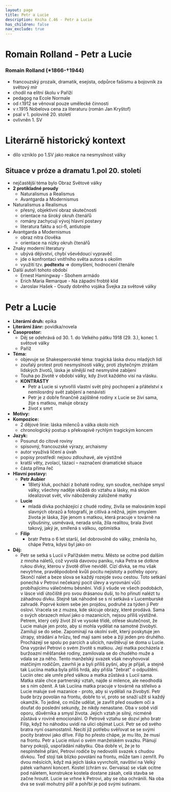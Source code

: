 ```yaml
---
layout: page
title: Petr a Lucie
description: Kniha č.46 - Petr a Lucie
has_children: false
nav_exclude: true
---
```

# Romain Rolland - Petr a Lucie

### Romain Rolland (*1866-†1944)
- francouzský prozaik, dramatik, esejista, odpůrce fašismu a bojovník za světový mír
- chodil na elitní školu v Paříží
- pedagog na Ecole Normale
- od r.1912 se věnoval pouze umělecké činnosti
- v r.1915 Nobelova cena za literaturu (román Jan Kryštof)
- psal v 1. polovině 20. století
- ovlivněn 1. SV

# Literárně historický kontext
- dílo vzniklo po 1.SV jako reakce na nesmyslnost války
## Situace v próze a dramatu 1.pol 20. století
- nejčastější téma bylo Obraz Světové války
- **2 protikladné proudy**
    - Naturalismus a Realismus
    - Avantgarda a Modernismus
- Naturalismus a Realismus
    - přesný, objektivní obraz skutečnosti
    - orientace na široký okruh čtenářů
    - romány zachycují vývoj hlavní postavy
    - literatura faktu a sci-fi, antiutopie
- Avantgarda a Modernismus
    - obraz nitra člověka
    - orientace na nízky okruh čtenářů
- Znaky moderní literatury
    - ubývá dějivství, chybí vševědoucí vypravěč
    - jde o konfrontaci vnitřního světa autora s okolím
    - využití tzv. **podtextu** => domyšlení, hodnocení čtenáře
- Další autoři tohoto období
    - Ernest Hamingway - Sbohem armádo
    - Erich Maria Remarque - Na západní frobtě klid
    - Jaroslav Hašek - Osudy dobrého vojáka Švejka za světové války

# Petr a Lucie
- **Literární druh:** epika
- **Literární žánr:** povídka/novela
- **Časoprostor:** 
    - Děj se odehrává od 30. 1. do Velkého pátku 1918 (29. 3.), konec 1. světové války
    - Paříž
- **Téma:** 
    - objevuje se Shakesperovské téma: tragická láska dvou mladých lidí
    - zoufalý protest proti nesmyslnosti války, proti zbytečným ztrátám lidských životů, láska je silnější než nesmyslné zabíjení
    - Touha po životě v období války, kdy život každého visí na vlásku.
    - **KONTRASTY**
        - Petr a Lucie si vytvořili vlastní svět plný pochopení a přátelství x nemilosrdný svět zabíjení a nenávisti
        - Petr je z dobře finančně zajištěné rodiny x Lucie se živí sama, žije s matkou, maluje obrazy
        - život x smrt
- **Motivy:**
- **Kompozice:**
    - 2 dějové linie: láska milenců a válka okolo nich
    - chronologický postup s překvapivě rychlým tragickým koncem
- **Jazyk:**
    - Posunut do citové roviny
    - spisovný, francouzské výrazy, archaismy
    - autor využívá líčení a úvah
    - popisy prostředí: nejsou zdlouhavé, ale výstižné
    - kratší věty, zvolací, tázací – naznačení dramatické situace
    - částa příma řeč
- **Hlavní postavy:**
    - **Petr Aubier**
        - 18letý kluk, pochází z bohaté rodiny, syn soudce, nechápe smysl války, všechny naděje vkládá do vztahu a lásky, má sklon idealizovat svět, vliv nábožensky založené matky
    - **Lucie**
        - mladá dívka pocházející z chudé rodiny, živila se malováním kopií slavných obrazů a fotografií, je citlivá a něžná, jejím smyslem života je láska, žije jenom s matkou, která pracuje v továrně na výbušniny, usměvavá, nerada snila, žila realitou, brala život takový, jaký je, smířená s válkou, optimistka
    - **Filip**
        - bratr Petra o 6 let starší, šel dobrovolně do války, změnila ho, chápe Petra, kdysi byl jako on
- **Děj:**
    - Petr se setká s Lucií v Pařížském metru. Město se ocitne pod dalším z mnoha náletů, což vyvolá davovou paniku, ruka Petra se dotkne rukou dívky, kterou v životě dříve neviděl. Cizí dívka, se mu však nevytrhne, pravděpodobně kvůli pocitu nejistoty a potřeby opory. Skončí nálet a beze slova se každý rozejde svou cestou. Toto setkání ponechá v Petrovi nečekaný pocit úlevy a vyrovnání vůči probíhajícímu válečnému běsnění. Vidí ji všude ve všech podobách, v lásce vidí útočiště pro svou drásanou duši, to ho přinutí nalézt tu záhadnou dívku. Stejně tak náhodně se s ní setkává v Lucemburské zahradě. Poprvé kolem sebe jen projdou, podruhé za týden ji Petr osloví. Vracela se z muzea, kde skicuje obrazy, které prodává. Sama o svých obrazech mluví jako o mazanicích, nejsou příliš výstižné. Petrem, který celý život žil ve vysoké třídě, otřese skutečnost, že Lucie maluje jen proto, aby si mohla vydělat na samotné živobytí. Zamilují se do sebe. Zapomínají na okolní svět, který poskytuje jen útrapy, strádání a hrůzu, teď mají sami sebe a žijí jeden pro druhého. Procházejí se spolu po parcích a ulicích, navštěvují se doma u Lucie. Ona vypráví Petrovi o svém životě s matkou. Její matka pocházela z buržoazní měšťanské rodiny, zamilovala se do chudého muže a vdala se za něho. Tento manželský svazek však nevyhovoval matčiným rodičům, zavrhli je a byli příliš pyšní, aby je přijali, a stejně tak Luciina matka byla příliš hrdá, aby přišla "žebrat" o odpuštění. Luciin otec ale umře před válkou a matka zůstává s Lucií sama. Matka stále chce partnerský vztah, najde si milence, ale neodhodlá se s ním oženit. A tak Luciina matka pracuje v továrně na střelivo a Lucie maluje své mazanice - proto, aby si vydělali na živobytí. Petr bude brzy povolán na frontu, dobře to ví, proto se snaží užít si každý okamžik. To jediné, co může udělat, je zavřít před osudem oči a doufat do poslední sekundy, že nikdy nenastane. Oba v sobě vidí oporu, důvěrníka a smysl života. Jejich vztah je silný, nicméně zůstává v rovině emocionální. O Petrově vztahu se dozví jeho bratr Filip, když ho náhodou uvidí na ulici objímat Lucii. Petr se od svého bratra nyní osamostatnil. Necítí již potřebu svěřovat se se svými pocity bratrovi jako dříve. Filip ho přesto chápe, je mu líto, že musí na frontu. Petr a Lucie mluví o svém manželském svazku. Plánují barvy pokojů, uspořádání nábytku. Oba dobře ví, že je to nesplnitelné přání, Petrovi rodiče by nedovolili svazek s chudou dívkou. Teď stojí tak blízko povolání na frontu, může tam i zemřít. Po dvou měsících, když má jejich láska vyvrcholit, navštíví na Velký pátek varhanní koncert. Kostel (chrám sv. Gervaisa) se však ocitne pod náletem, konstrukce kostela dostane zásah, celá stavba se začne hroutit. Lucie se vrhne k Petrovi, aby se oba ochránili. Na oba dva se svalí mohutný pilíř a pohřbí je pod svými sutinami.